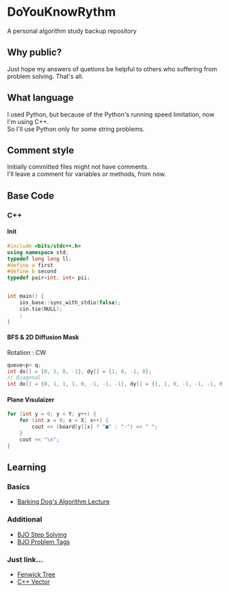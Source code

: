 # DoYouKnowRythm
A personal algorithm study backup repository

## Why public?
Just hope my answers of quetions be helpful to others who suffering from problem solving. That's all.

## What language
I used Python, but because of the Python's running speed limitation, now I'm using C++.\
So I'll use Python only for some string problems.

## Comment style
Initially committed files might not have comments.\
I'll leave a comment for variables or methods, from now.

## Base Code
### C++
#### Init
``` cpp
#include <bits/stdc++.h>
using namespace std;
typedef long long ll;
#define a first
#define b second
typedef pair<int, int> pii;


int main() {
    ios_base::sync_with_stdio(false);
    cin.tie(NULL);
    ;
}
```
#### BFS  & 2D Diffusion Mask
Rotation : CW
``` cpp
queue<p> q;
int dx[] = {0, 1, 0, -1}, dy[] = {1, 0, -1, 0};
// Diagonal
int dx[] = {0, 1, 1, 1, 0, -1, -1, -1}, dy[] = {1, 1, 0, -1, -1, -1, 0, 1};
```

#### Plane Visulaizer
``` cpp
for (int y = 0; y < Y; y++) {
    for (int x = 0; x < X; x++) {
        cout << (board[y][x] ? "■" : "·") << " ";
    }
    cout << "\n";
}
```

## Learning
### Basics
- [Barking Dog's Algorithm Lecture](https://blog.encrypted.gg/category/%EA%B0%95%EC%A2%8C/%EC%8B%A4%EC%A0%84%20%EC%95%8C%EA%B3%A0%EB%A6%AC%EC%A6%98?page=2)

### Additional
- [BJO Step Solving](https://www.acmicpc.net/step)
- [BJO Problem Tags](https://www.acmicpc.net/problem/tags)

### Just link...
- [Fenwick Tree](https://yoongrammer.tistory.com/104)
- [C++ Vector](https://blockdmask.tistory.com/70)
